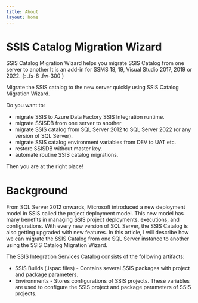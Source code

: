 ```yaml
---
title: About
layout: home
---
```


# SSIS Catalog Migration Wizard

SSIS Catalog Migration Wizard helps you migrate SSIS Catalog from one server to another It is an add-in for SSMS 18, 19, Visual Studio 2017, 2019 or 2022.
{: .fs-6 .fw-300 }

Migrate the SSIS catalog to the new server quickly using SSIS Catalog Migration Wizard. 

Do you want to:
* migrate SSIS to Azure Data Factory SSIS Integration runtime.
* migrate SSISDB from one server to another
* migrate SSIS catalog from SQL Server 2012 to SQL Server 2022 (or any version of SQL Server).
* migrate SSIS catalog environment variables from DEV to UAT etc.
*  restore SSISDB without master key.
* automate routine SSIS catalog migrations.

Then you are at the right place!

# Background

From SQL Server 2012 onwards, Microsoft introduced a new deployment model in SSIS called the project deployment model. This new model has many benefits in managing SSIS project deployments, executions, and configurations. With every new version of SQL Server, the SSIS Catalog is also getting upgraded with new features. In this article, I will describe how we can migrate the SSIS Catalog from one SQL Server instance to another using the SSIS Catalog Migration Wizard.

The SSIS Integration Services Catalog consists of the following artifacts:

* SSIS Builds (.ispac files) - Contains several SSIS packages with project and package parameters.
* Environments - Stores configurations of SSIS projects. These variables are used to configure the SSIS project and package parameters of SSIS projects.

